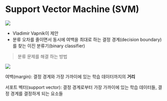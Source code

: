 # Support Vector Machine (SVM)

![](http://i.imgur.com/QEoOAb9.png)

- Vladimir Vapnik이 제안
- 분류 오차를 줄이면서 동시에 여백을 최대로 하는 결정 경계(decision boundary)를 찾는 이진 분류기(binary classifier)

> 분류 문제를 해결 하는 방법 

![](http://i.imgur.com/uF7mAZO.png)

여백(margin): 결정 경계와 가장 가까이에 있는 학습 데이터까지의 **거리**

서포트 벡터(support vector): 결정 경계로부터 가장 가까이에 있는 학습 데이터들, 결정 경계를 결정하게 되는 요소들


